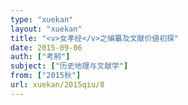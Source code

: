 ```yaml
---
type: "xuekan"
layout: "xuekan"
title: "<v>女孝经</v>之编纂及文献价値初探"
date: 2015-09-06
auth: ["考舸"]
subject: ["历史地理与文献学"]
from: ["2015秋"]
url: xuekan/2015qiu/8
---
```

